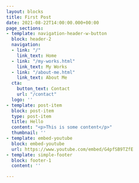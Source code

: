 ```yaml
---
layout: blocks
title: First Post
date: 2021-08-22T14:00:00.000+00:00
page_sections:
- template: navigation-header-w-button
  block: header-2
  navigation:
  - link: "/"
    link_text: Home
  - link: "/my-works.html"
    link_text: My Works
  - link: "/about-me.html"
    link_text: About Me
  cta:
    button_text: Contact
    url: "/contact"
  logo: ''
- template: post-item
  block: post-item
  type: post-item
  title: Hello
  content: "<p>This is some content</p>"
  thumbnail: ''
- template: embed-youtube
  block: embed-youtube
  url: https://www.youtube.com/embed/G4pfSB9TZfE
- template: simple-footer
  block: footer-1
  content: ''

---
```


